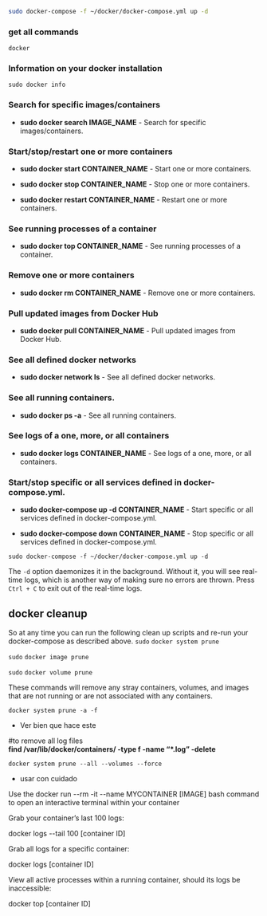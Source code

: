 
```bash
sudo docker-compose -f ~/docker/docker-compose.yml up -d
```

### get all commands
`docker`

### Information on your docker installation
`sudo docker info`

### Search for specific images/containers
-   **sudo docker search IMAGE_NAME** - Search for specific images/containers.

### Start/stop/restart one or more containers
-   **sudo docker start CONTAINER_NAME** - Start one or more containers.

-   **sudo docker stop CONTAINER_NAME** - Stop one or more containers.

-   **sudo docker restart CONTAINER_NAME** - Restart one or more containers.

### See running processes of a container
-   **sudo docker top CONTAINER_NAME** - See running processes of a container.

### Remove one or more containers
-   **sudo docker rm CONTAINER_NAME** - Remove one or more containers.

### Pull updated images from Docker Hub
-   **sudo docker pull CONTAINER_NAME** - Pull updated images from Docker Hub.

### See all defined docker networks
-   **sudo docker network ls** - See all defined docker networks.

### See all running containers.
-   **sudo docker ps -a** - See all running containers.

### See logs of a one, more, or all containers
-   **sudo docker logs CONTAINER_NAME** - See logs of a one, more, or all containers.

### Start/stop specific or all services defined in docker-compose.yml.
-   **sudo docker-compose up -d CONTAINER_NAME** - Start specific or all services defined in docker-compose.yml.

-   **sudo docker-compose down CONTAINER_NAME** - Stop specific or all services defined in docker-compose.yml.

```
sudo docker-compose -f ~/docker/docker-compose.yml up -d
```

The `-d` option daemonizes it in the background. Without it, you will see real-time logs, which is another way of making sure no errors are thrown. Press `Ctrl + C` to exit out of the real-time logs.


## docker cleanup

So at any time you can run the following clean up scripts and re-run your docker-compose as described above.
`sudo` `docker system prune`

`sudo` `docker image prune`

`sudo` `docker volume prune`

These commands will remove any stray containers, volumes, and images that are not running or are not associated with any containers.

``docker system prune -a -f``
- Ver bien que hace este

#to remove all log files  
**find /var/lib/docker/containers/ -type f -name “*.log” -delete**

`docker system prune --all --volumes --force`
- usar con cuidado



Use the docker run --rm -it --name MYCONTAINER [IMAGE] bash command to open an interactive terminal within your container

Grab your container’s last 100 logs:

docker logs --tail 100 [container ID]
 

Grab all logs for a specific container:

docker logs [container ID]
 

View all active processes within a running container, should its logs be inaccessible:

docker top [container ID]



